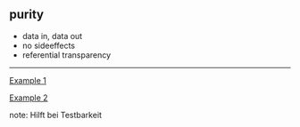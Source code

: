 ##  purity

- data in, data out
- no sideeffects
- referential transparency
---
[Example 1](txmt://open?url=file://~/code/fun-js/examples/purity1.coffee)

[Example 2](txmt://open?url=file://~/code/fun-js/examples/purity2.coffee)

note:
  Hilft bei Testbarkeit